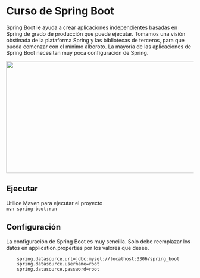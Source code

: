 # Curso de Spring Boot
Spring Boot le ayuda a crear aplicaciones independientes basadas en Spring de grado de producción que puede ejecutar. Tomamos una visión obstinada de la plataforma Spring y las bibliotecas de terceros, para que pueda comenzar con el mínimo alboroto. La mayoría de las aplicaciones de Spring Boot necesitan muy poca configuración de Spring.

<img src="https://spring.io/images/spring-initializr-4291cc0115eb104348717b82161a81de.svg" width="800" height="300">

## Ejecutar
Utilice Maven para ejecutar el proyecto  
    ```
    mvn spring-boot:run
    ```  
## Configuración
La configuración de Spring Boot es muy sencilla. Solo debe reemplazar los datos en application.properties por los valores que desee.  
```
    spring.datasource.url=jdbc:mysql://localhost:3306/spring_boot
    spring.datasource.username=root
    spring.datasource.password=root
```

